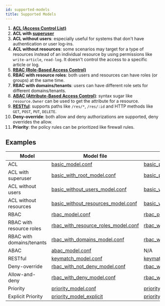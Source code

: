 ```yaml
---
id: supported-models
title: Supported Models
---
```


1. [**ACL (Access Control List)**](https://en.wikipedia.org/wiki/Access_control_list)
2. **ACL with [superuser](https://en.wikipedia.org/wiki/Superuser)**
3. **ACL without users**: especially useful for systems that don't have authentication or user log-ins.
3. **ACL without resources**: some scenarios may target for a type of resources instead of an individual resource by using permissions like ``write-article``, ``read-log``. It doesn't control the access to a specific article or log.
4. **[RBAC (Role-Based Access Control)](https://en.wikipedia.org/wiki/Role-based_access_control)**
5. **RBAC with resource roles**: both users and resources can have roles (or groups) at the same time.
6. **RBAC with domains/tenants**: users can have different role sets for different domains/tenants.
7. **[ABAC (Attribute-Based Access Control)](https://en.wikipedia.org/wiki/Attribute-Based_Access_Control)**: syntax sugar like ``resource.Owner`` can be used to get the attribute for a resource.
8. **[RESTful](https://en.wikipedia.org/wiki/Representational_state_transfer)**: supports paths like ``/res/*``, ``/res/:id`` and HTTP methods like ``GET``, ``POST``, ``PUT``, ``DELETE``.
9. **Deny-override**: both allow and deny authorizations are supported, deny overrides the allow.
10. **Priority**: the policy rules can be prioritized like firewall rules.

## Examples

Model | Model file | Policy file
----|------|----
ACL | [basic_model.conf](https://github.com/casbin/casbin/blob/master/examples/basic_model.conf) | [basic_policy.csv](https://github.com/casbin/casbin/blob/master/examples/basic_policy.csv)
ACL with superuser | [basic_with_root_model.conf](https://github.com/casbin/casbin/blob/master/examples/basic_with_root_model.conf) | [basic_policy.csv](https://github.com/casbin/casbin/blob/master/examples/basic_policy.csv)
ACL without users | [basic_without_users_model.conf](https://github.com/casbin/casbin/blob/master/examples/basic_without_users_model.conf) | [basic_without_users_policy.csv](https://github.com/casbin/casbin/blob/master/examples/basic_without_users_policy.csv)
ACL without resources | [basic_without_resources_model.conf](https://github.com/casbin/casbin/blob/master/examples/basic_without_resources_model.conf) | [basic_without_resources_policy.csv](https://github.com/casbin/casbin/blob/master/examples/basic_without_resources_policy.csv)
RBAC | [rbac_model.conf](https://github.com/casbin/casbin/blob/master/examples/rbac_model.conf)  | [rbac_policy.csv](https://github.com/casbin/casbin/blob/master/examples/rbac_policy.csv)
RBAC with resource roles | [rbac_with_resource_roles_model.conf](https://github.com/casbin/casbin/blob/master/examples/rbac_with_resource_roles_model.conf)  | [rbac_with_resource_roles_policy.csv](https://github.com/casbin/casbin/blob/master/examples/rbac_with_resource_roles_policy.csv)
RBAC with domains/tenants | [rbac_with_domains_model.conf](https://github.com/casbin/casbin/blob/master/examples/rbac_with_domains_model.conf)  | [rbac_with_domains_policy.csv](https://github.com/casbin/casbin/blob/master/examples/rbac_with_domains_policy.csv)
ABAC | [abac_model.conf](https://github.com/casbin/casbin/blob/master/examples/abac_model.conf)  | N/A
RESTful | [keymatch_model.conf](https://github.com/casbin/casbin/blob/master/examples/keymatch_model.conf)  | [keymatch_policy.csv](https://github.com/casbin/casbin/blob/master/examples/keymatch_policy.csv)
Deny-override | [rbac_with_not_deny_model.conf](https://github.com/casbin/casbin/blob/master/examples/rbac_with_not_deny_model.conf)  | [rbac_with_deny_policy.csv](https://github.com/casbin/casbin/blob/master/examples/rbac_with_deny_policy.csv)
Allow-and-deny | [rbac_with_deny_model.conf](https://github.com/casbin/casbin/blob/master/examples/rbac_with_deny_model.conf)  | [rbac_with_deny_policy.csv](https://github.com/casbin/casbin/blob/master/examples/rbac_with_deny_policy.csv)
Priority | [priority_model.conf](https://github.com/casbin/casbin/blob/master/examples/priority_model.conf)  | [priority_policy.csv](https://github.com/casbin/casbin/blob/master/examples/priority_policy.csv)
Explicit Priority | [priority_model_explicit](https://github.com/casbin/casbin/blob/master/examples/priority_model_explicit.conf) | [priority_policy_explicit.csv](https://github.com/casbin/casbin/blob/master/examples/priority_policy_explicit.csv)